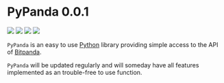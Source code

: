 # PyPanda 0.0.1
![](https://img.shields.io/badge/python-3.6-blue.svg) ![](https://img.shields.io/badge/python-3.7-blue.svg) ![](https://img.shields.io/badge/python-3.8-blue.svg) ![](https://img.shields.io/badge/python-3.9-blue.svg)

`PyPanda` is an easy to use [Python](https://www.python.org/) library providing simple access to the API of [Bitpanda](https://www.bitpanda.com/).

`PyPanda` will be updated regularly and will someday have all features implemented as an trouble-free to use function.
